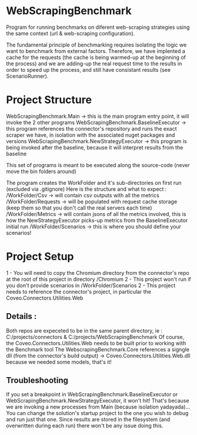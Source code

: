 # WebScrapingBenchmark

Program for running benchmarks on diferent web-scraping strategies using the same context (url & web-scraping configuration). 

The fundamental principle of benchmarking requires isolating the logic we want to benchmark from external factors. 
Therefore, we have implented a cache for the requests (the cache is being warmed-up at the beginning of the process) and we are adding-up the real request time to the results
in order to speed up the process, and still have consistant results (see ScenarioRunner).


# Project Structure
WebScrapingBenchmark.Main -> this is the main program entry point, it will invoke the 2 other programs
WebScrapingBenchmark.BaselineExecutor -> this program references the connector's repository and runs the exact scraper we have, in isolation with the associated nuget packages and versions
WebScrapingBenchmark.NewStrategyExecutor -> this program is being invoked after the baseline, because it will interpret results from the baseline

This set of programs is meant to be executed along the source-code (never move the bin folders around)

The program creates the WorkFolder and it's sub-directories on first run (excluded via .gitignore)
Here is the structure and what to expect : 
/WorkFolder/Csv -> will contain csv outputs with all the metrics
/WorkFolder/Requests -> will be populated with request cache storage (keep them so that you don't call the real servers each time)
/WorkFolder/Metrics -> will contain jsons of all the metrics involved, this is how the NewStrategyExecutor picks-up metrics from the BaselineExecutor initial run
/WorkFolder/Scenarios -> this is where you should define your scenarios! 

# Project Setup
1 - You will need to copy the Chromium directory from the connector's repo at the root of this project in directory /Chromium
2 - This project won't run if you don't provide scenarios in /WorkFolder/Scenarios
2 - This project needs to reference the connector's project, in particular the Coveo.Connectors.Utilities.Web 

## Details : 
Both repos are expeceted to be in the same parent directory, ie : C:/projects/connectors & C:/projects/WebScrapingBenchmark
Of course, the Coveo.Connectors.Utilities.Web needs to be built prior to working with the Benchmark tool
The WebscrapingBenchmark.Core references a signgle dll (from the connector's build output) ->  Coveo.Connectors.Utilities.Web.dll because we needed some models, that's it! 


## Troubleshooting
If you set a breakpoint in WebScrapingBenchmark.BaselineExecutor or WebScrapingBenchmark.NewStrategyExecutor, it won't hit! 
That's because we are invoking a new processes from Main (because isolation yadayada)... You can change the solution's startup project to the one you wish to debug and run just that one. 
Since results are stored in the filesystem (and overwritten during each run) there won't be any issue doing this. 